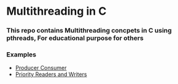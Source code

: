 # Multithreading in C

### This repo contains Multithreading concpets in C using pthreads, For educational purpose for others

### Examples
- [Producer Consumer](producer_consumer/README.md)
- [Priority Readers and Writers](priority_readers_writers/README.md)